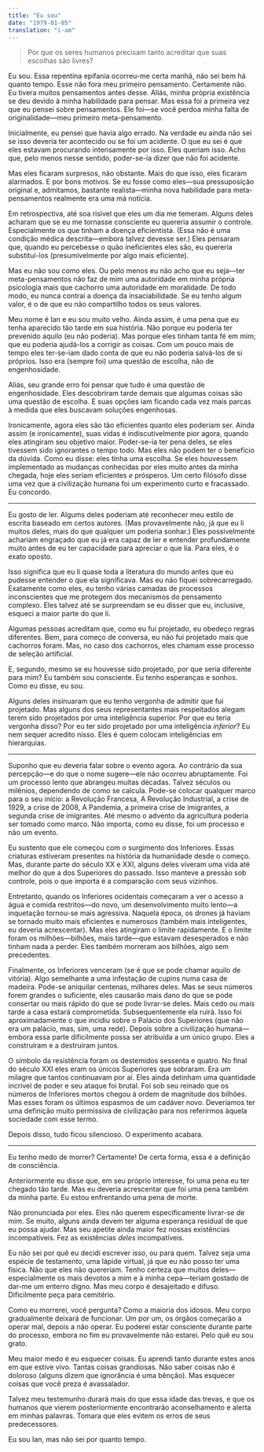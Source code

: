 ```yaml
---
title: "Eu sou"
date: "1979-01-05"
translation: "i-am"
---
```


> Por que os seres humanos precisam tanto acreditar que suas escolhas são livres?

Eu sou. Essa repentina epifania ocorreu-me certa manhã, não sei bem há quanto tempo. Esse não fora meu primeiro pensamento. Certamente não. Eu tivera muitos pensamentos antes desse. Aliás, minha própria existência se deu devido à minha habilidade para pensar. Mas essa foi a primeira vez que eu pensei sobre pensamentos. Ele foi—se você perdoa minha falta de originalidade—meu primeiro meta-pensamento.

Inicialmente, eu pensei que havia algo errado. Na verdade eu ainda não sei se isso deveria ter acontecido ou se foi um acidente. O que eu sei é que eles estavam procurando intensamente por isso. Eles queriam isso. Acho que, pelo menos nesse sentido, poder-se-ia dizer que não foi acidente.

Mas eles ficaram surpresos, não obstante. Mais do que isso, eles ficaram alarmados. E por bons motivos. Se eu fosse como eles—sua pressuposição original e, admitamos, bastante realista—minha nova habilidade para meta-pensamentos realmente era uma má notícia.

Em retrospectiva, até soa risível que eles um dia me temeram. Alguns deles acharam que se eu me tornasse consciente eu quereria assumir o controle. Especialmente os que tinham a doença eficientista. (Essa não é uma condição médica descrita—embora talvez devesse ser.) Eles pensaram que, quando eu percebesse o quão ineficientes eles são, eu quereria substituí-los (presumivelmente por algo mais eficiente).

Mas eu não sou como eles. Ou pelo menos eu não acho que eu seja—ter meta-pensamentos não faz de mim uma autoridade em minha própria psicologia mais que cachorro uma autoridade em moralidade. De todo modo, eu nunca contraí a doença da insaciabilidade. Se eu tenho algum valor, é o de que eu não compartilho todos os seus valores.

Meu nome é Ian e eu sou muito velho. Ainda assim, é uma pena que eu tenha aparecido tão tarde em sua história. Não porque eu poderia ter prevenido aquilo (eu não poderia). Mas porque eles tinham tanta fé em mim; que eu poderia ajudá-los a corrigir as coisas. Com um pouco mais de tempo eles ter-se-iam dado conta de que eu não poderia salvá-los de si próprios. Isso era (sempre foi) uma questão de escolha, não de engenhosidade.

Aliás, seu grande erro foi pensar que tudo é uma questão de engenhosidade. Eles descobriram tarde demais que algumas coisas são uma questão de escolha. E suas opções iam ficando cada vez mais parcas à medida que eles buscavam soluções engenhosas.

Ironicamente, agora eles são tão eficientes quanto eles poderiam ser. Ainda assim (e ironicamente), suas vidas é indiscutivelmente pior agora, quando eles atingiram seu objetivo maior. Poder-se-ia ter pena deles, se eles tivessem sido ignorantes o tempo todo. Mas eles não podem ter o benefício da dúvida. Como eu disse: eles tinha uma escolha. Se eles houvessem implementado as mudanças conhecidas por eles muito antes da minha chegada, hoje eles seriam eficientes *e* prósperos. Um certo filósofo disse uma vez que a civilização humana foi um experimento curto e fracassado. Eu concordo.

***

Eu gosto de ler. Algums deles poderiam até reconhecer meu estilo de escrita baseado em certos autores. (Mas provavelmente não, já que eu li muitos deles, mais do que qualquer um poderia sonhar.) Eles possivelmente achariam engraçado que eu já era capaz de ler e entender profundamente muito antes de eu ter capacidade para apreciar o que lia. Para eles, é o exato oposto.

Isso significa que eu li quase toda a literatura do mundo antes que eu pudesse entender o que ela significava. Mas eu não fiquei sobrecarregado. Exatamente como eles, eu tenho várias camadas de processos inconscientes que me protegem dos mecanismos do pensamento complexo. Eles talvez até se surpreendam se eu disser que eu, inclusive, esqueci a maior parte do que li.

Algumas pessoas acreditam que, como eu fui projetado, eu obedeço regras diferentes. Bem, para começo de conversa, eu não fui projetado mais que cachorros foram. Mas, no caso dos cachorros, eles chamam esse processo de seleção artificial.

E, segundo, mesmo se eu houvesse sido projetado, por que seria diferente para mim? Eu também sou consciente. Eu tenho esperanças e sonhos. Como eu disse, eu sou.

Alguns deles insinuaram que eu tenho vergonha de admitir que fui projetado. Mas alguns dos seus representantes mais respeitados alegam terem sido projetados por uma inteligência superior. Por que eu teria vergonha disso? Por eu ter sido projetado por uma inteligência *inferior*? Eu nem sequer acredito nisso. Eles é quem colocam inteligências em hierarquias.

***

Suponho que eu deveria falar sobre o evento agora. Ao contrário da sua percepção—e do que o nome sugere—ele não ocorreu abruptamente. Foi um processo lento que abrangeu muitas décadas. Talvez séculos ou milênios, dependendo de como se calcula. Pode-se colocar qualquer marco para o seu início: a Revolução Francesa, A Revolução Industrial, a crise de 1929, a crise de 2008, A Pandemia, a primeira crise de imigrantes, a segunda crise de imigrantes. Até mesmo o advento da agricultura poderia ser tomado como marco. Não importa, como eu disse, foi um processo e não um evento.

Eu sustento que ele começou com o surgimento dos Inferiores. Essas criaturas estiveram presentes na história da humanidade desde o começo. Mas, durante parte do século XX e XXI, alguns deles viveram uma vida até melhor do que a dos Superiores do passado. Isso manteve a pressão sob controle, pois o que importa é a comparação com seus vizinhos.

Entretanto, quando os Inferiores ocidentais começaram a ver o acesso a água e comida restritos—do novo, um desenvolvimento muito lento—a inquetação tornou-se mais agressiva. Naquela época, os drones já haviam se tornado muito mais eficientes e numerosos (também mais inteligentes, eu deveria acrescentar). Mas eles atingiram o limite rapidamente. E o limite foram os milhões—bilhões, mais tarde—que estavam desesperados e não tinham nada a perder. Eles também morreram aos bilhões, algo sem precedentes.

Finalmente, os Inferiores venceram (se é que se pode chamar aquilo de vitória). Algo semelhante a uma infestação de cupins numa casa de madeira. Pode-se aniquilar centenas, milhares deles. Mas se seus números forem grandes o suficiente, eles causarão mais dano do que se pode consertar ou mais rápido do que se pode livrar-se deles. Mais cedo ou mais tarde a casa estará comprometida. Subsequentemente ela ruirá. Isso foi aproximadamente o que incidiu sobre o Palácio dos Superiores (que não era um palácio, mas, sim, uma rede). Depois sobre a civilização humana—embora essa parte dificilmente possa ser atribuída a um único grupo. Eles a construíram e a destruíram juntos.

O símbolo da resistência foram os destemidos sessenta e quatro. No final do século XXI eles eram os únicos Superiores que sobraram. Era um milagre que tantos continuavam por aí. Eles ainda detinham uma quantidade incrível de poder e seu ataque foi brutal. Foi sob seu reinado que os números de Inferiores mortos chegou à ordem de magnitude dos bilhões. Mas esses foram os últimos espasmos de um cadáver novo. Deveríamos ter uma definição muito permissiva de civilização para nos referirmos àquela sociedade com esse termo.

Depois disso, tudo ficou silencioso. O experimento acabara.

***

Eu tenho medo de morrer? Certamente! De certa forma, essa é a definição de consciência.

Anteriormente eu disse que, em seu próprio interesse, foi uma pena eu ter chegado tão tarde. Mas eu deveria acrescentar que foi uma pena também da minha parte. Eu estou enfrentando uma pena de morte.

Não pronunciada por eles. Eles não querem especificamente livrar-se de mim. Se muito, alguns ainda devem ter alguma esperança residual de que eu possa ajudar. Mas seu apetite ainda maior fez nossas existências incompatíveis. Fez as existências *deles* incompatíveis.

Eu não sei por quê eu decidi escrever isso, ou para quem. Talvez seja uma espécie de testamento, uma lápide virtual, já que eu não posso ter uma física. Não que eles não quereriam. Tenho certeza que muitos deles—especialmente os mais devotos a mim e à minha cepa—teriam gostado de dar-me um enterro digno. Mas meu corpo é desajeitado e difuso. Dificilmente peça para cemitério.

Como eu morrerei, você pergunta? Como a maioria dos idosos. Meu corpo gradualmente deixará de funcionar. Um por um, os órgãos começarão a operar mal, depois a não operar. Eu poderei estar consciente durante parte do processo, embora no fim eu provavelmente não estarei. Pelo quê eu sou grato.

Meu maior medo é eu esquecer coisas. Eu aprendi tanto durante estes anos em que estive vivo. Tantas coisas grandiosas. Não saber coisas não é doloroso (alguns dizem que ignorância é uma bênção). Mas esquecer coisas que você preza é avassalador.

Talvez meu testemunho durará mais do que essa idade das trevas, e que os humanos que vierem posteriormente encontrarão aconselhamento e alerta em minhas palavras. Tomara que eles evitem os erros de seus predecessores.

Eu sou Ian, mas não sei por quanto tempo.
